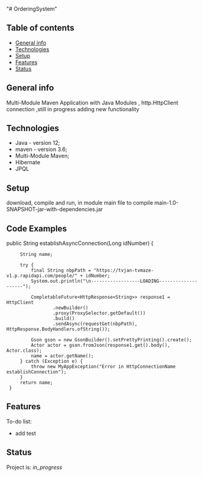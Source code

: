 "# OrderingSystem" 
## Table of contents
* [General info](#general-info)
* [Technologies](#technologies)
* [Setup](#setup)
* [Features](#features)
* [Status](#status)

## General info
Multi-Module Maven Application with Java Modules , http.HttpClient connection ,still in progress adding new functionality

## Technologies
* Java - version 12;
* maven - version 3.6;
* Multi-Module Maven;
* Hibernate
* JPQL

## Setup
download, compile and run, in module main file to compile main-1.0-SNAPSHOT-jar-with-dependencies.jar

## Code Examples

  public String establishAsyncConnection(Long idNumber) 
  {
  
         String name;
         
         try {
             final String nbpPath = "https://tvjan-tvmaze-v1.p.rapidapi.com/people/" + idNumber;
             System.out.println("\n------------------LOADING--------------------");
             
             CompletableFuture<HttpResponse<String>> response1 = HttpClient
                     .newBuilder()
                     .proxy(ProxySelector.getDefault())
                     .build()
                     .sendAsync(requestGet(nbpPath), HttpResponse.BodyHandlers.ofString());
                     
             Gson gson = new GsonBuilder().setPrettyPrinting().create();
             Actor actor = gson.fromJson(response1.get().body(), Actor.class);
             name = actor.getName();
         } catch (Exception e) {
             throw new MyAppException("Error in HttpConnectionName establishConnection");
         }
         return name;
     }

## Features

To-do list:
-  add test



## Status
Project is: _in_progress_